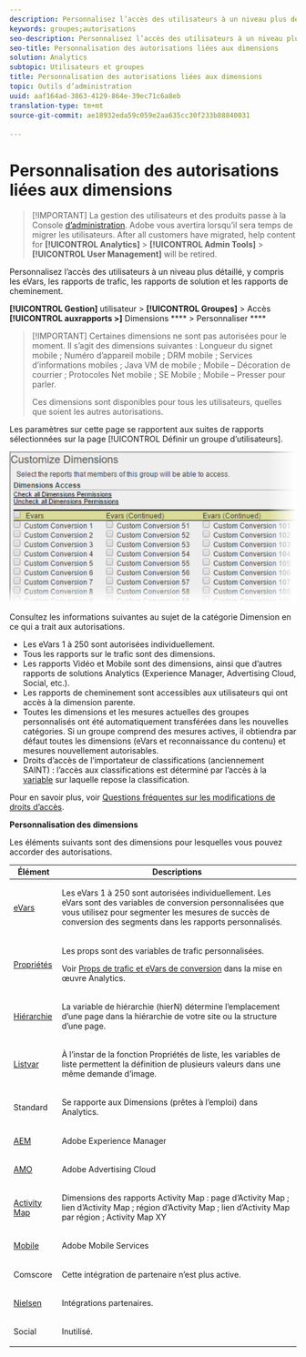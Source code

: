 ```yaml
---
description: Personnalisez l’accès des utilisateurs à un niveau plus détaillé, y compris les eVars, les rapports de trafic, les rapports de solution et les rapports de cheminement.
keywords: groupes;autorisations
seo-description: Personnalisez l’accès des utilisateurs à un niveau plus détaillé, y compris les eVars, les rapports de trafic, les rapports de solution et les rapports de cheminement.
seo-title: Personnalisation des autorisations liées aux dimensions
solution: Analytics
subtopic: Utilisateurs et groupes
title: Personnalisation des autorisations liées aux dimensions
topic: Outils d’administration
uuid: aaf164ad-3863-4129-864e-39ec71c6a8eb
translation-type: tm+mt
source-git-commit: ae18932eda59c059e2aa635cc30f233b88840031

---
```



# Personnalisation des autorisations liées aux dimensions

> [!IMPORTANT] La gestion des utilisateurs et des produits passe à la Console [d’administration](https://helpx.adobe.com/enterprise/using/admin-console.html). Adobe vous avertira lorsqu’il sera temps de migrer les utilisateurs. After all customers have migrated, help content for **[!UICONTROL Analytics]** &gt; **[!UICONTROL Admin Tools]** &gt; **[!UICONTROL User Management]** will be retired.

Personnalisez l’accès des utilisateurs à un niveau plus détaillé, y compris les eVars, les rapports de trafic, les rapports de solution et les rapports de cheminement.

**[!UICONTROL Gestion]** utilisateur &gt; **[!UICONTROL Groupes]** &gt; Accès **[!UICONTROL auxrapports &gt;]** Dimensions **** &gt; Personnaliser ****

> [!IMPORTANT] Certaines dimensions ne sont pas autorisées pour le moment. Il s’agit des dimensions suivantes : Longueur du signet mobile ; Numéro d’appareil mobile ; DRM mobile ; Services d’informations mobiles ; Java VM de mobile ; Mobile – Décoration de courrier ; Protocoles Net mobile ; SE Mobile ; Mobile – Presser pour parler.
>
>Ces dimensions sont disponibles pour tous les utilisateurs, quelles que soient les autres autorisations.

Les paramètres sur cette page se rapportent aux suites de rapports sélectionnées sur la page [!UICONTROL Définir un groupe d’utilisateurs].

![](assets/permissions-dimensions.png)

Consultez les informations suivantes au sujet de la catégorie Dimension en ce qui a trait aux autorisations.

* Les eVars 1 à 250 sont autorisées individuellement.
* Tous les rapports sur le trafic sont des dimensions.
* Les rapports Vidéo et Mobile sont des dimensions, ainsi que d’autres rapports de solutions Analytics (Experience Manager, Advertising Cloud, Social, etc.).
* Les rapports de cheminement sont accessibles aux utilisateurs qui ont accès à la dimension parente.
* Toutes les dimensions et les mesures actuelles des groupes personnalisés ont été automatiquement transférées dans les nouvelles catégories. Si un groupe comprend des mesures actives, il obtiendra par défaut toutes les dimensions (eVars et reconnaissance du contenu) et mesures nouvellement autorisables.
* Droits d’accès de l’importateur de classifications (anciennement SAINT) : l’accès aux classifications est déterminé par l’accès à la [variable](https://marketing.adobe.com/resources/help/en_US/reference/c_classifications.html) sur laquelle repose la classification.

Pour en savoir plus, voir [Questions fréquentes sur les modifications de droits d’accès](https://marketing.adobe.com/resources/help/en_US/reference/permissions_faq.html).

**Personnalisation des dimensions**

Les éléments suivants sont des dimensions pour lesquelles vous pouvez accorder des autorisations.

<table id="table_F37D74A1619A4560A5F5651E855DAF1C"> 
 <thead> 
  <tr> 
   <th colname="col1" class="entry"> Élément </th> 
   <th colname="col2" class="entry"> Descriptions </th> 
  </tr> 
 </thead>
 <tbody> 
  <tr> 
   <td colname="col1"> <p> <a href="/help/admin/admin/conversion-var-admin/conversion-var-admin.md" format="dita" scope="local"> eVars </a> </p> </td> 
   <td colname="col2"> <p>Les eVars 1 à 250 sont autorisées individuellement. Les eVars sont des variables de conversion personnalisées que vous utilisez pour segmenter les mesures de succès de conversion des segments dans les rapports personnalisés. </p> </td> 
  </tr> 
  <tr> 
   <td colname="col1"> <p> <a href="https://marketing.adobe.com/resources/help/en_US/sc/implement/props_eVars.html" format="html" scope="external"> Propriétés </a> </p> </td> 
   <td colname="col2"> <p>Les props sont des variables de trafic personnalisées. </p> <p>Voir <a href="https://marketing.adobe.com/resources/help/en_US/sc/implement/props_eVars.html" format="html" scope="external">Props de trafic et eVars de conversion</a> dans la mise en œuvre Analytics. </p> </td> 
  </tr> 
  <tr> 
   <td colname="col1"> <p> <a href="https://marketing.adobe.com/resources/help/en_US/sc/implement/hierN.html" format="html" scope="external"> Hiérarchie </a> </p> </td> 
   <td colname="col2"> <p> La variable de hiérarchie (hierN) détermine l’emplacement d’une page dans la hiérarchie de votre site ou la structure d’une page. </p> </td> 
  </tr> 
  <tr> 
   <td colname="col1"> <p> <a href="https://marketing.adobe.com/resources/help/en_US/sc/implement/listN.html" format="html" scope="external"> Listvar </a> </p> </td> 
   <td colname="col2"> <p> À l’instar de la fonction Propriétés de liste, les variables de liste permettent la définition de plusieurs valeurs dans une même demande d’image. </p> </td> 
  </tr> 
  <tr> 
   <td colname="col1"> <p>Standard </p> </td> 
   <td colname="col2"> <p>Se rapporte aux Dimensions (prêtes à l’emploi) dans Analytics. </p> </td> 
  </tr> 
  <tr> 
   <td colname="col1"> <p> <a href="https://marketing.adobe.com/resources/help/en_US/em/" format="https" scope="external"> AEM </a> </p> </td> 
   <td colname="col2"> <p>Adobe Experience Manager    </p> </td> 
  </tr> 
  <tr> 
   <td colname="col1"> <p> <a href="https://marketing.adobe.com/resources/help/en_US/media-optimizer/" format="https" scope="external"> AMO </a> </p> </td> 
   <td colname="col2"> <p>Adobe Advertising Cloud </p> </td> 
  </tr> 
  <tr> 
   <td colname="col1"> <p> <a href="https://marketing.adobe.com/resources/help/en_US/analytics/activitymap/" format="https" scope="external">Activity Map </a> </p> </td> 
   <td colname="col2"> <p> Dimensions des rapports Activity Map : page d’Activity Map ; lien d’Activity Map ; région d’Activity Map ; lien d’Activity Map par région ; Activity Map XY </p> </td> 
  </tr> 
  <tr> 
   <td colname="col1"> <p> <a href="https://marketing.adobe.com/resources/help/en_US/mobile/" format="https" scope="external"> Mobile </a> </p> </td> 
   <td colname="col2"> <p>Adobe Mobile Services </p> </td> 
  </tr> 
  <tr> 
   <td colname="col1"> <p> Comscore </p> </td> 
   <td colname="col2"> <p>Cette intégration de partenaire n’est plus active. </p> </td> 
  </tr> 
  <tr> 
   <td colname="col1"> <p> <a href="https://marketing.adobe.com/resources/help/en_US/sc/appmeasurement/hbvideo/nielsen-partnership.html" format="html" scope="external"> Nielsen </a> </p> </td> 
   <td colname="col2"> <p>Intégrations partenaires. </p> </td> 
  </tr> 
  <tr> 
   <td colname="col1"> <p> Social </p> </td> 
   <td colname="col2"> <p>Inutilisé. </p> </td> 
  </tr> 
 </tbody> 
</table>
